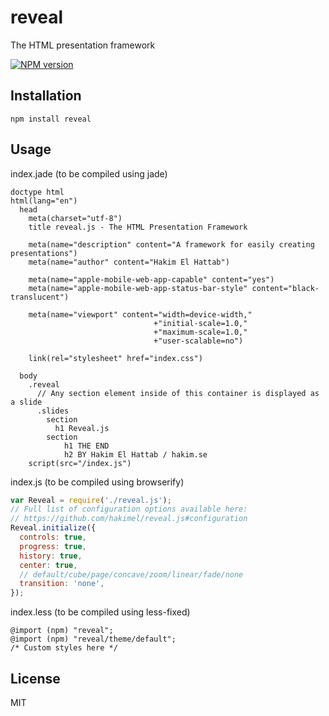 # reveal

The HTML presentation framework

[![NPM version](https://img.shields.io/npm/v/reveal.svg)](http://badge.fury.io/js/reveal)

## Installation

    npm install reveal

## Usage

index.jade (to be compiled using jade)

```jade
doctype html
html(lang="en")
  head
    meta(charset="utf-8")
    title reveal.js - The HTML Presentation Framework

    meta(name="description" content="A framework for easily creating presentations")
    meta(name="author" content="Hakim El Hattab")

    meta(name="apple-mobile-web-app-capable" content="yes")
    meta(name="apple-mobile-web-app-status-bar-style" content="black-translucent")

    meta(name="viewport" content="width=device-width,"
                                +"initial-scale=1.0,"
                                +"maximum-scale=1.0,"
                                +"user-scalable=no")

    link(rel="stylesheet" href="index.css")

  body
    .reveal
      // Any section element inside of this container is displayed as a slide
      .slides
        section
          h1 Reveal.js
        section
            h1 THE END
            h2 BY Hakim El Hattab / hakim.se
    script(src="/index.js")
```

index.js (to be compiled using browserify)

```js
var Reveal = require('./reveal.js');
// Full list of configuration options available here:
// https://github.com/hakimel/reveal.js#configuration
Reveal.initialize({
  controls: true,
  progress: true,
  history: true,
  center: true,
  // default/cube/page/concave/zoom/linear/fade/none
  transition: 'none',
});
```

index.less (to be compiled using less-fixed)

```less
@import (npm) "reveal";
@import (npm) "reveal/theme/default";
/* Custom styles here */
```


## License

  MIT
